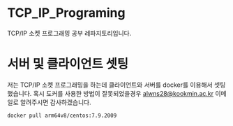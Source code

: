 # TCP_IP_Programing

TCP/IP 소켓 프로그래밍 공부 레파지토리입니다. 

# 서버 및 클라이언트 셋팅

저는 TCP/IP 소켓 프로그래밍을 하는데 클라이언트와 서버를 docker를 이용해서 셋팅했습니다. 혹시 도커를 사용한 방법이 잘못되었을경우 alwns28@kookmin.ac.kr 이메일로 알려주시면 감사하겠습니다.

```
docker pull arm64v8/centos:7.9.2009
```
